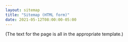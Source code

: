 ```yaml
---
layout: sitemap
title: "Sitemap (HTML form)"
date: 2021-05-12T08:00:00-05:00
---
```


(The text for the page is all in the appropriate template.)